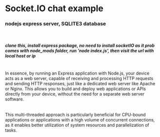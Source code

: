 # Socket.IO chat example

### nodejs express server, SQLITE3 database
<br/>

##### clone this, install express package, no need to install socketIO as it prob comes with node_mods folder, run 'node index.js', then visit the url with local host or ip

<br/>
In essence, by running an Express application with Node.js, your device acts as a web server, capable of receiving and processing HTTP requests and sending HTTP responses, just like a dedicated web server like Apache or Nginx. This allows you to build and deploy web applications or APIs directly from your device, without the need for a separate web server software.
<br/>
<br/>
<br/>
This multi-threaded approach is particularly beneficial for CPU-bound applications or applications with a high volume of concurrent connections, as it enables better utilization of system resources and parallelization of tasks.
